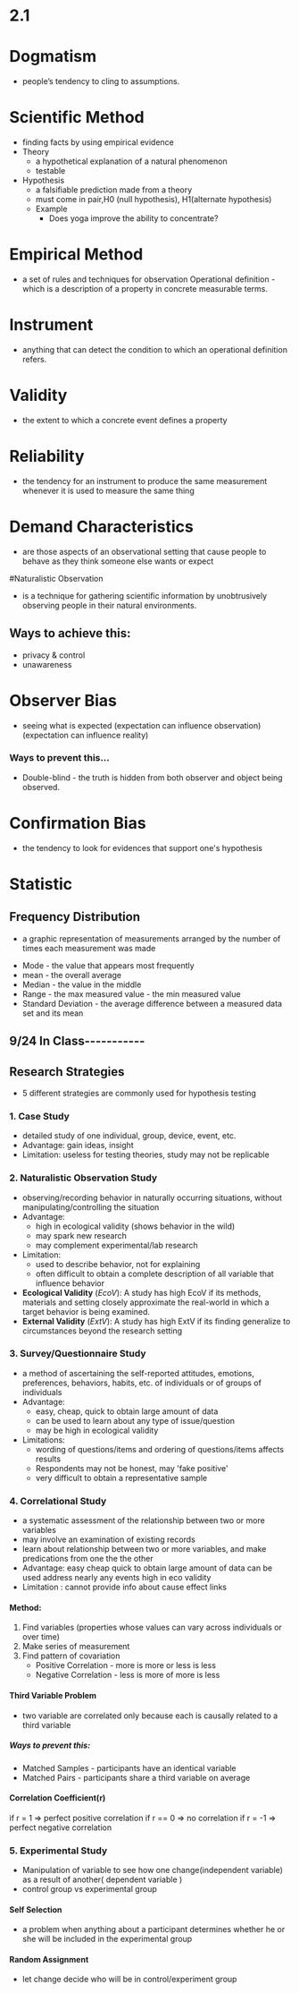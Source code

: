 # 2.1 
# Dogmatism
 - people’s tendency to cling to assumptions.

# Scientific Method
 * finding facts by using empirical evidence
 * Theory 
   - a hypothetical explanation of a natural phenomenon
   - testable
 * Hypothesis
   - a falsifiable prediction made from a theory
   - must come in pair,H0
   (null hypothesis), H1(alternate hypothesis)
   - Example
     - Does yoga improve the ability to concentrate?

# Empirical Method 
- a set of rules and techniques for observation
Operational definition - which is a description of a property in concrete measurable terms.

# Instrument
 - anything that can detect the condition to which an operational definition refers.

# Validity
 - the extent to which a concrete event defines a property

# Reliability
 - the tendency for an instrument to produce the same measurement whenever it is used to measure the same thing

# Demand Characteristics
* are those aspects of an observational setting that cause people to behave as they think someone else wants or expect

#Naturalistic Observation
* is a technique for gathering scientific information by unobtrusively observing people in their natural environments.
## Ways to achieve this:
* privacy & control
* unawareness

# Observer Bias
* seeing what is expected (expectation can influence observation) (expectation can influence reality)

### Ways to prevent this...
* Double-blind - the truth is hidden from both observer and object being observed.

# Confirmation Bias
* the tendency to look for evidences that support one's hypothesis

# Statistic 
  ## Frequency Distribution
  - a graphic representation of measurements arranged by the number of times each measurement was made

* Mode - the value that appears most frequently
* mean - the overall average
* Median - the value in the middle
* Range - the max measured value - the min measured value
* Standard Deviation - the average difference between a measured data set and its mean


## 9/24 In Class-----------
## Research Strategies
- 5 different strategies are commonly used for hypothesis testing 
### 1. Case Study
   * detailed study of one individual, group, device, event, etc.
   * Advantage: gain ideas, insight
   * Limitation: useless for testing theories, study may not be replicable
### 2. Naturalistic Observation Study  
   * observing/recording behavior in naturally occurring situations, without manipulating/controlling the situation
   * Advantage: 
      * high in ecological validity (shows behavior in the wild)
      * may spark new research
      * may complement experimental/lab research
   * Limitation:
      * used to describe behavior, not for explaining
      * often difficult to obtain a complete description of all variable that influence behavior
   * **Ecological Validity** (*EcoV*): A study has high EcoV if its methods, materials and setting closely approximate the real-world in which a target behavior is being examined.
   * **External Validity** (*ExtV*): A study has high ExtV if its finding generalize to circumstances beyond the research setting
### 3. Survey/Questionnaire Study
   * a method of ascertaining the self-reported attitudes, emotions, preferences, behaviors, habits, etc. of individuals or of groups of individuals
   * Advantage: 
      * easy, cheap, quick to obtain large amount of data
      * can be used to learn about any type of issue/question
      * may be high in ecological validity
   * Limitations:
      * wording of questions/items and ordering of questions/items affects results
      * Respondents may not be honest, may 'fake positive'
      * very difficult to obtain a representative sample
### 4. Correlational Study   
   * a systematic assessment of the relationship between two or more variables
   * may involve an examination of existing records   
   * learn about relationship between two or more variables, and make predications from one the the other
   * Advantage:
      easy cheap quick to obtain large amount of data
      can be used address nearly any events
      high in eco validity
   * Limitation : cannot provide info about cause effect links

  #### Method:
   1. Find variables (properties whose values can vary across individuals or over time)
   2. Make series of measurement
   3. Find pattern of covariation
      - Positive Correlation - more is more or less is less
      - Negative Correlation - less is more of more is less
  #### Third Variable Problem
   - two variable are correlated only because each is causally related to a third variable   
        
  ##### Ways to prevent this:
  - Matched Samples - participants have an identical variable
  - Matched Pairs - participants share a third variable on average
  #### Correlation Coefficient(r)
  if r = 1 => perfect positive correlation
  if r == 0 => no correlation
  if r = -1 => perfect negative correlation

### 5. Experimental Study
  - Manipulation of variable to see how one change(independent variable) as a result of another( dependent variable )
  - control group vs experimental group

  #### Self Selection 
  - a problem when anything about a participant determines whether he or she will be included in the experimental group
  #### Random Assignment 
  - let change decide who will be in control/experiment group

